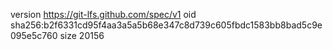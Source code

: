 version https://git-lfs.github.com/spec/v1
oid sha256:b2f6331cd95f4aa3a5a5b68e347c8d739c605fbdc1583bb8bad5c9e095e5c760
size 20156
